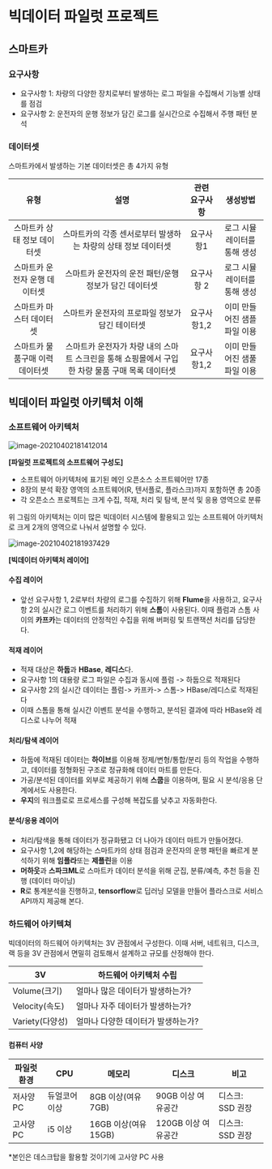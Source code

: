 # 빅데이터 파일럿 프로젝트

## 스마트카

### 요구사항

- 요구사항 1: 차량의 다양한 장치로부터 발생하는 로그 파일을 수집해서 기능별 상태를 점검
- 요구사항 2: 운전자의 운행 정보가 담긴 로그를 실시간으로 수집해서 주행 패턴 분석



### 데이터셋

스마트카에서 발생하는 기본 데이터셋은 총 4가지 유형

|            **유형**             |                             설명                             | 관련 요구사항 |           생성방법           |
| :-----------------------------: | :----------------------------------------------------------: | :-----------: | :--------------------------: |
|   스마트카 상태 정보 데이터셋   | 스마트카의 각종 센서로부터 발생하는 차량의 상태 정보 데이터셋 |   요구사항1   | 로그 시뮬레이터를 통해 생성  |
|  스마트카 운전자 운행 데이터셋  |    스마트카 운전자의 운전 패턴/운행 정보가 담긴 데이터셋     |  요구사항 2   | 로그 시뮬레이터를 통해 생성  |
|    스마트카 마스터 데이터셋     |       스마트카 운전자의 프로파일 정보가 담긴 테이터셋        |  요구사항1,2  | 이미 만들어진 샘플 파일 이용 |
| 스마트카 물품구매 이력 데이터셋 | 스마트카 운전자가 차량 내의 스마트 스크린을 통해 쇼핑몰에서 구입한 차량 물품 구매 목록 데이터셋 |  요구사항1,2  | 이미 만들어진 샘풀 파일 이용 |



## 빅데이터 파일럿 아키텍처 이해

### 소프트웨어 아키텍처

![image-20210402181412014](C:\Users\Chorlock\AppData\Roaming\Typora\typora-user-images\image-20210402181412014.png)

**[파일럿 프로젝트의 소프트웨어 구성도]**

- 소프트웨어 아키텍처에 표기된 메인 오픈소스 소프트웨어만 17종
- 8장의 분석 확장 영역의 소프트웨어(R, 텐서플로, 플라스크)까지 포함하면 총 20종
- 각 오픈소스 프로젝트는 크게 수집, 적재, 처리 및 탐색, 분석 및 응용 영역으로 분류



위 그림의 아키텍처는 이미 많은 빅데이터 시스템에 활용되고 있는 소프트웨어 아키텍처로 크게 2개의 영역으로 나눠서 설명할 수 있다.

![image-20210402181937429](C:\Users\Chorlock\AppData\Roaming\Typora\typora-user-images\image-20210402181937429.png)

**[빅데이터 아키텍처 레이어]**



#### 수집 레이어

- 앞선 요구사항 1, 2로부터 차량의 로그를 수집하기 위해 **Flume**을 사용하고, 요구사항 2의 실시간 로그 이벤트를 처리하기 위해 **스톰**이 사용된다. 이때 플럼과 스톰 사이의 **카프카**는 데이터의 안정적인 수집을 위해 버퍼링 및 트랜잭션 처리를 담당한다.

#### 적재 레이어

- 적재 대상은 **하둡**과 **HBase**, **레디스**다.
- 요구사항 1의 대용량 로그 파일은 수집과 동시에 플럼 -> 하둡으로 적재된다
- 요구사항 2의 실시간 데이터는 플럼-> 카프카-> 스톰-> HBase/레디스로 적재된다
- 이때 스톰을 통해 실시간 이벤트 분석을 수행하고, 분석된 결과에 따라 HBase와 레디스로 나누어 적재

#### 처리/탐색 레이어

- 하둡에 적재된 데이터는 **하이브**를 이용해 정제/변형/통합/분리 등의 작업을 수행하고, 데이터를 정형화된 구조로 정규화해 데이터 마트를 만든다.
- 가공/분석된 데이터를 외부로 제공하기 위해 **스쿱**을 이용하며, 필요 시 분석/응용 단계에서도 사용한다.
- **우지**의 워크플로로 프로세스를 구성해 복잡도를 낮추고 자동화한다.

#### 분석/응용 레이어

- 처리/탐색을 통해 데이터가 정규화됐고 더 나아가 데이터 마트가 만들어졌다.
- 요구사항 1,2에 해당하는 스마트카의 상태 점검과 운전자의 운행 패턴을 빠르게 분석하기 위해 **임플라**또는 **제플린**을 이용
- **머하웃**과 **스파크ML**로 스마트카 데이터 분석을 위해 군집, 분류/예측, 추천 등을 진행 (데이터 마이닝)
- **R**로 통계분석을 진행하고, **tensorflow**로 딥러닝 모델을 만들어 플라스크로 서비스 API까지 제공해 본다.





### 하드웨어 아키텍쳐

빅데이터의 하드웨어 아키텍처는 3V 관점에서 구성한다. 이때 서버, 네트워크, 디스크, 랙 등을 3V 관점에서 면밀히 검토해서 설계하고 규모를 산정해야 한다.

| 3V              | 하드웨어 아키텍처 수립             |
| --------------- | ---------------------------------- |
| Volume(크기)    | 얼마나 많은 데이터가 발생하는가?   |
| Velocity(속도)  | 얼마나 자주 데이터가 발생하는가?   |
| Variety(다양성) | 얼마나 다양한 데이터가 발생하는가? |



#### 컴퓨터 사양

| 파일럿 환경 | CPU           | 메모리               | 디스크              | 비고             |
| ----------- | ------------- | -------------------- | ------------------- | ---------------- |
| 저사양 PC   | 듀얼코어 이상 | 8GB 이상(여유 7GB)   | 90GB 이상 여유공간  | 디스크: SSD 권장 |
| 고사양 PC   | i5 이상       | 16GB 이상(여유 15GB) | 120GB 이상 여유공간 | 디스크: SSD 권장 |

*본인은 데스크탑을 활용할 것이기에 고사양 PC 사용

